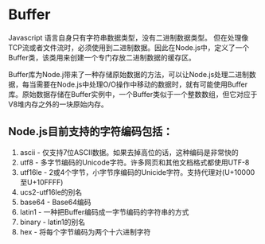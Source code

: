 # Buffer

Javascript 语言自身只有字符串数据类型，没有二进制数据类型。
但在处理像TCP流或者文件流时，必须使用到二进制数据。因此在Node.js中，定义了一个Buffer类，该类用来创建一个专门存放二进制数据的缓存区。

Buffer库为Node.j带来了一种存储原始数据的方法，可以让Node.js处理二进制数据，每当需要在Node.js中处理O/O操作中移动的数据时，就有可能使用Buffer库。原始数据存储在Buffer实例中，一个Buffer类似于一个整数数组，但它对应于V8堆内存之外的一块原始内存。

## Node.js目前支持的字符编码包括：

1. ascii - 仅支持7位ASCII数据。如果去掉高位的话，这种编码是非常快的
2. utf8 - 多字节编码的Unicode字符。许多网页和其他文档格式都使用UTF-8
3. utf16le - 2或4个字节，小字节序编码的Unicide字符。支持代理对(U+10000至U+10FFFF)
4. ucs2-utf16le的别名
5. base64 - Base64编码
6. latin1 - 一种把Buffer编码成一字节编码的字符串的方式
7. binary - latin1的别名
8. hex - 将每个字节编码为两个十六进制字符